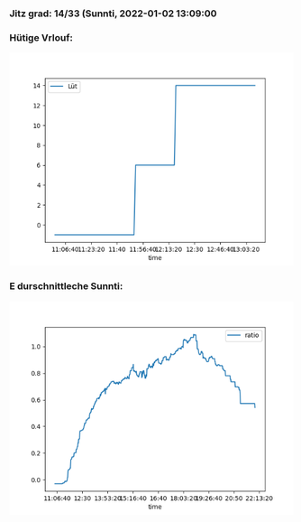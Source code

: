 ### Jitz grad: 14/33 (Sunnti, 2022-01-02 13:09:00

### Hütige Vrlouf:
![Graph](Today.png)

### E durschnittleche Sunnti:
![Graph](Sunnti.png)